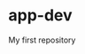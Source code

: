 # app-dev
My first repository
[^1]: My favorite series/movie
[^2]: The band of brothers
[^bignote]: Band of Brothers is a 2001 American war drama miniseries based on historian Stephen E. Ambrose's 1992 non-fiction book of the same name. The band of brothers is a movie series which portrait world War two events in Europe setting during the invasion of the allied forces in Germany. I watched:computer::computer: the second episode of the movie at home:home::home: last nightnight:satisfied:. Link below if you want to watch.:blush:
https://youtu.be/6P-Xw2hxs00
|SYNTAX      |DESCRIPTION  |
|------------|-------------|
|Movie Title |Episode      |
|Band of brother s|Episode 2  |
